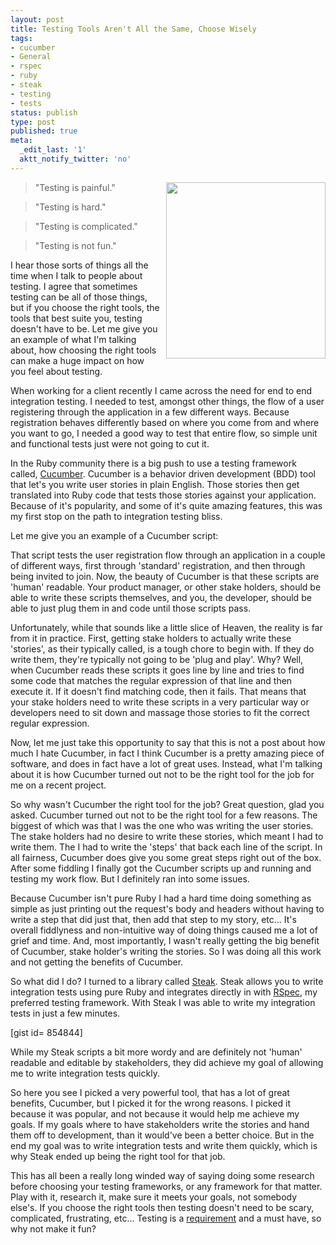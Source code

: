 ```yaml
---
layout: post
title: Testing Tools Aren't All the Same, Choose Wisely
tags:
- cucumber
- General
- rspec
- ruby
- steak
- testing
- tests
status: publish
type: post
published: true
meta:
  _edit_last: '1'
  aktt_notify_twitter: 'no'
---
```

<blockquote><img style="float: right; padding-left: 10px" title="mario" src="http://www.divanikkiz.com/site/images/stories/mlss_mario-hammer.jpg" alt="" width="255" height="282" />"Testing is painful."</blockquote>
<blockquote>"Testing is hard."</blockquote>
<blockquote>"Testing is complicated."</blockquote>
<blockquote>"Testing is not fun."</blockquote>
I hear those sorts of things all the time when I talk to people about testing. I agree that sometimes testing can be all of those things, but if you choose the right tools, the tools that best suite you, testing doesn't have to be. Let me give you an example of what I'm talking about, how choosing the right tools can make a huge impact on how you feel about testing.

When working for a client recently I came across the need for end to end integration testing. I needed to test, amongst other things, the flow of a user registering through the application in a few different ways. Because registration behaves differently based on where you come from and where you want to go, I needed a good way to test that entire flow, so simple unit and functional tests just were not going to cut it.

In the Ruby community there is a big push to use a testing framework called, <a href="http://cukes.info/" target="_blank">Cucumber</a>. Cucumber is a behavior driven development (BDD) tool that let's you write user stories in plain English. Those stories then get translated into Ruby code that tests those stories against your application. Because of it's popularity, and some of it's quite amazing features, this was my first stop on the path to integration testing bliss.

Let me give you an example of a Cucumber script:

<script src="https://gist.github.com/854764.js"> </script>

That script tests the user registration flow through an application in a couple of different ways, first through 'standard' registration, and then through being invited to join. Now, the beauty of Cucumber is that these scripts are 'human' readable. Your product manager, or other stake holders, should be able to write these scripts themselves, and you, the developer, should be able to just plug them in and code until those scripts pass.

Unfortunately, while that sounds like a little slice of Heaven, the reality is far from it in practice. First, getting stake holders to actually write these 'stories', as their typically called, is a tough chore to begin with. If they do write them, they're typically not going to be 'plug and play'. Why? Well, when Cucumber reads these scripts it goes line by line and tries to find some code that matches the regular expression of that line and then execute it. If it doesn't find matching code, then it fails. That means that your stake holders need to write these scripts in a very particular way or developers need to sit down and massage those stories to fit the correct regular expression.

Now, let me just take this opportunity to say that this is not a post about how much I hate Cucumber, in fact I think Cucumber is a pretty amazing piece of software, and does in fact have a lot of great uses. Instead, what I'm talking about it is how Cucumber turned out not to be the right tool for the job for me on a recent project.

So why wasn't Cucumber the right tool for the job? Great question, glad you asked. Cucumber turned out not to be the right tool for a few reasons. The biggest of which was that I was the one who was writing the user stories. The stake holders had no desire to write these stories, which meant I had to write them. The I had to write the 'steps' that back each line of the script. In all fairness, Cucumber does give you some great steps right out of the box. After some fiddling I finally got the Cucumber scripts up and running and testing my work flow. But I definitely ran into some issues.

Because Cucumber isn't pure Ruby I had a hard time doing something as simple as just printing out the request's body and headers without having to write a step that did just that, then add that step to my story, etc... It's overall fiddlyness and non-intuitive way of doing things caused me a lot of grief and time. And, most importantly, I wasn't really getting the big benefit of Cucumber, stake holder's writing the stories. So I was doing all this work and not getting the benefits of Cucumber.

So what did I do? I turned to a library called <a href="https://github.com/cavalle/steak" target="_blank">Steak</a>. Steak allows you to write integration tests using pure Ruby and integrates directly in with <a href="http://relishapp.com/rspec" target="_blank">RSpec</a>, my preferred testing framework. With Steak I was able to write my integration tests in just a few minutes.

[gist id= 854844]

While my Steak scripts a bit more wordy and are definitely not 'human' readable and editable by stakeholders, they did achieve my goal of allowing me to write integration tests quickly.

So here you see I picked a very powerful tool, that has a lot of great benefits, Cucumber, but I picked it for the wrong reasons. I picked it because it was popular, and not because it would help me achieve my goals. If my goals where to have stakeholders write the stories and hand them off to development, than it would've been a better choice. But in the end my goal was to write integration tests and write them quickly, which is why Steak ended up being the right tool for that job.

This has all been a really long winded way of saying doing some research before choosing your testing frameworks, or any framework for that matter. Play with it, research it, make sure it meets your goals, not somebody else's. If you choose the right tools then testing doesn't need to be scary, complicated, frustrating, etc... Testing is a <a href="http://www.metabates.com/2010/07/01/testing-is-not-an-option/">requirement</a> and a must have, so why not make it fun?
